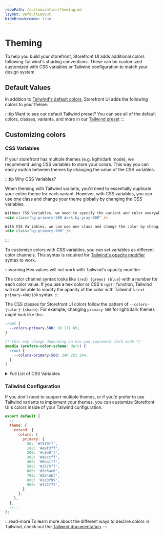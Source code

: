 ```yaml
---
repoPath: /customization/theming.md
layout: DefaultLayout
hideBreadcrumbs: true
---
```


# Theming

To help you build your storefront, Storefront UI adds additional colors following Tailwind's shading conventions. These can be customized customized with CSS variables or Tailwind configuration to match your design system. 

## Default Values

In addition to [Tailwind's default colors](https://tailwindcss.com/docs/customizing-colors#default-color-palette), Storefront UI adds the following colors to your theme:

<ColorPalette/>

:::tip Want to see our default Tailwind preset?
You can see all of the default colors, classes, variants, and more in our [Tailwind preset](https://github.com/vuestorefront/storefront-ui/blob/v2/packages/config/tailwind/index.ts)
:::


## Customizing colors

### CSS Variables

If your storefront has multiple themes (e.g. light/dark mode), we recommend using CSS variables to store your colors. This way you can easily switch between themes by changing the value of the CSS variables.

:::tip Why CSS Variables?

When theming with Tailwind variants, you'd need to essentially duplicate your entire theme for each variant. However, with CSS variables, you can use one class and change your theme globally by changing the CSS variables.

```html
Without CSS Variables, we need to specify the variant and color everywhere.
<div class="bg-primary-500 dark:bg-gray-800" />

With CSS Variables, we can use one class and change the color by changing the CSS variable
<div class="bg-primary-500" />
```
:::

To customize colors with CSS variables, you can set variables as different color channels. This syntax is required for [Tailwind's opacity modifier](https://tailwindcss.com/docs/customizing-colors#using-css-variables) syntax to work.

:::warning Hex values will not work with Tailwind's opacity modifier

The color channel syntax looks like `{red} {green} {blue}` with a number for each color value. If you use a hex color or CSS's `rgb()` function, Tailwind will not be able to modify the opacity of the color with Tailwind's `text-primary-400/100` syntax.
:::

The CSS classes for Storefront UI colors follow the pattern of `--colors-{color}-{shade}`. For example, changing `primary-500` for light/dark themes might look like this.

```css
:root {
  --colors-primary-500: 10 171 69;
}

/* this may change depending on how you implement dark mode */
@media (prefers-color-scheme: dark) {
  :root {
    --colors-primary-500: 240 253 244;
  }
}
```

<details>
<summary>Full List of CSS Variables</summary>

<SourceCode>

```css
:root {
  /* Primary */
  --colors-primary-50: 240 253 244;
  --colors-primary-100: 220 252 231;
  --colors-primary-200: 187 247 208;
  --colors-primary-300: 134 239 172;
  --colors-primary-400: 74 222 128;
  --colors-primary-500: 2 198 82;
  --colors-primary-600: 10 171 69;
  --colors-primary-700: 1 137 55;
  --colors-primary-800: 22 101 52;
  --colors-primary-900: 20 83 45;

  /* Secondary */
  --colors-secondary-50: 245 243 255;
  --colors-secondary-100: 237 233 254;
  --colors-secondary-200: 221 214 254;
  --colors-secondary-300: 196 181 253;
  --colors-secondary-400: 167 139 250;
  --colors-secondary-500: 135 92 246;
  --colors-secondary-600: 111 64 236;
  --colors-secondary-700: 97 49 221;
  --colors-secondary-800: 83 30 211;
  --colors-secondary-900: 68 21 178;

  /* Positive */
  --colors-positive-50: 240 253 244;
  --colors-positive-100: 220 252 231;
  --colors-positive-200: 187 247 208;
  --colors-positive-300: 134 239 172;
  --colors-positive-400: 74 222 128;
  --colors-positive-500: 2 198 82;
  --colors-positive-600: 10 171 69;
  --colors-positive-700: 1 137 55;
  --colors-positive-800: 22 101 52;
  --colors-positive-900: 20 83 45;

  /* Negative */
  --colors-negative-50: 255 241 242;
  --colors-negative-100: 255 228 230;
  --colors-negative-200: 254 205 211;
  --colors-negative-300: 253 164 175;
  --colors-negative-400: 251 113 133;
  --colors-negative-500: 244 63 94;
  --colors-negative-600: 225 29 72;
  --colors-negative-700: 190 18 60;
  --colors-negative-800: 159 18 57;
  --colors-negative-900: 136 19 55 1;

  /* Warning */
  --colors-warning-50: 254 252 232;
  --colors-warning-100: 254 249 195;
  --colors-warning-200: 254 240 138;
  --colors-warning-300: 253 224 71;
  --colors-warning-400: 250 204 21;
  --colors-warning-500: 234 179 8;
  --colors-warning-600: 202 138 4;
  --colors-warning-700: 161 98 7;
  --colors-warning-800: 133 77 14;
  --colors-warning-900: 113 63 18;

  /* Neutral */
  --colors-neutral-50: 250 250 250;
  --colors-neutral-100: 244 244 245;
  --colors-neutral-200: 228 228 231;
  --colors-neutral-300: 212 212 216;
  --colors-neutral-400: 161 161 170;
  --colors-neutral-500: 113 113 122;
  --colors-neutral-600: 82 82 91;
  --colors-neutral-700: 63 63 70;
  --colors-neutral-800: 39 39 42;
  --colors-neutral-900: 24 24 27;

  /* Disabled */
  --colors-disabled-50: 250 250 250;
  --colors-disabled-100: 244 244 245;
  --colors-disabled-200: 228 228 231;
  --colors-disabled-300: 212 212 216;
  --colors-disabled-400: 161 161 170;
  --colors-disabled-500: 113 113 122;
  --colors-disabled-600: 82 82 91;
  --colors-disabled-700: 63 63 70;
  --colors-disabled-800: 39 39 42;
  --colors-disabled-900: 24 24 27;
}
```
</SourceCode>
</details>


### Tailwind Configuration

If you don't need to support multiple themes, or if you'd prefer to use Tailwind variants to implement your themes, you can customize Storefront UI's colors inside of your Tailwind configuration.

<SourceCode>

```js
export default {
  //...
  theme: {
    extend: {
      colors: {
        primary: {
          50: '#f5f9ff',
          100: '#e9f3ff',
          200: '#c8e0ff',
          300: '#a6ccff',
          400: '#6ea1ff',
          500: '#3375ff',
          600: '#2e6ae6',
          700: '#264ebf',
          800: '#1d3f99',
          900: '#132f72',
        }
      },
    },
  },
  //...
};
```
</SourceCode>

:::read-more
To learn more about the different ways to declare colors in Tailwind, check out the [Tailwind documentation](https://tailwindcss.com/docs/customizing-colors#using-custom-colors).
:::